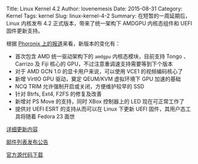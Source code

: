 ﻿Title: Linux Kernel 4.2
Author: lovenemesis
Date: 2015-08-31
Category: Kernel
Tags: kernel
Slug: linux-kernel-4-2
Summary: 在短暂的一周延期后，Linux 内核发布 4.2 正式版本，带来了统一架构下 AMDGPU 内核态组件和  UEFI 固件更新支持。

根据 [Phoronix 上的报道](http://www.phoronix.com/scan.php?page=article&item=linux-42-features)来看，新版本的变化有：

* 首次包含 AMD 统一驱动架构下的 `amdgpu` 内核态模块，目前支持 Tongo 、Carrizo 及 Fiji 核心的 GPU，不过注意重调速支持需要等到下个版本
* 对于 AMD GCN 1.0 的显卡用户来说，可以使用 VCE1 的视频编码核心了
* 新增 VirtIO GPU 驱动，奠定 QEUM/KVM 虚拟环境下 GPU 加速的基础
* NCQ TRIM 允许强制开启或关闭，方便维护较早的 SSD
* 针对 Btrfs, Ext4, F2FS 的修复及改善
* 新增对 PS Move 的支持，同时 XBox 控制器上的 LED 现在可正常工作了
* 提供对 UEFI ESRT 的支持从而可以在 Linux 下更新 UEFI 固件，其用户态工具将随着 Fedora 23 面世


[详细更新内容](http://kernelnewbies.org/Linux_4.2)

[邮件列表发布公告](http://lkml.iu.edu/hypermail/linux/kernel/1508.3/04416.html)

[官方源代码下载](https://kernel.org/pub/linux/kernel/v4.x/linux-4.2.tar.xz)